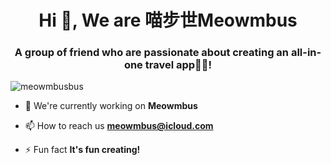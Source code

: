 <h1 align="center">Hi 👋, We are 喵步世Meowmbus</h1>
<h3 align="center">A group of friend who are passionate about creating an all-in-one travel app🐱‍🐉!</h3>

<p align="left"> <img src="https://komarev.com/ghpvc/?username=meowmbusbus&label=Profile%20views&color=0e75b6&style=flat" alt="meowmbusbus" /> </p>

- 🔭 We're currently working on **Meowmbus**

- 📫 How to reach us **meowmbus@icloud.com**

- ⚡ Fun fact **It's fun creating!**
